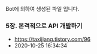 Bot에 의하여 생성된 파일 입니다. 
### 5장. 본격적으로 API 개발하기 
- https://taxijjang.tistory.com/96 
- 2020-10-25 16:34:34 
